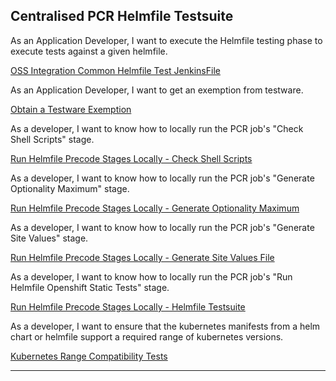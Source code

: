 ## Centralised PCR Helmfile Testsuite

As an Application Developer, I want to execute the Helmfile testing phase to execute tests against a given helmfile.

[OSS Integration Common Helmfile Test JenkinsFile](https://gerrit-gamma.gic.ericsson.se/plugins/gitiles/OSS/com.ericsson.oss.aeonic/oss-integration-ci/+/master/docs/files/Common_Helmfile_Test.md)

As an Application Developer, I want to get an exemption from testware.

[Obtain a Testware Exemption](https://eteamspace.internal.ericsson.com/display/DGBase/Obtain+a+Testware+Exemption)

As a developer, I want to know how to locally run the PCR job's "Check Shell Scripts" stage.

[Run Helmfile Precode Stages Locally - Check Shell Scripts](https://eteamspace.internal.ericsson.com/display/DGBase/Run+Helmfile+Precode+Stages+Locally+-+Check+Shell+Scripts)

As a developer, I want to know how to locally run the PCR job's "Generate Optionality Maximum" stage.

[Run Helmfile Precode Stages Locally - Generate Optionality Maximum](https://eteamspace.internal.ericsson.com/display/DGBase/Run+Helmfile+Precode+Stages+Locally+-+Generate+Optionality+Maximum)

As a developer, I want to know how to locally run the PCR job's "Generate Site Values" stage.

[Run Helmfile Precode Stages Locally - Generate Site Values File](https://eteamspace.internal.ericsson.com/display/DGBase/Run+Helmfile+Precode+Stages+Locally+-+Generate+Site+Values+File)

As a developer, I want to know how to locally run the PCR job's "Run Helmfile Openshift Static Tests" stage.

[Run Helmfile Precode Stages Locally - Helmfile Testsuite](https://eteamspace.internal.ericsson.com/display/DGBase/Run+Helmfile+Precode+Stages+Locally+-+Helmfile+Testsuite)

As a developer, I want to ensure that the kubernetes manifests from a helm chart or helmfile support a required range of kubernetes versions.

[Kubernetes Range Compatibility Tests](https://eteamspace.internal.ericsson.com/display/DGBase/Kubernetes+Range+Compatibility+Tests)

----